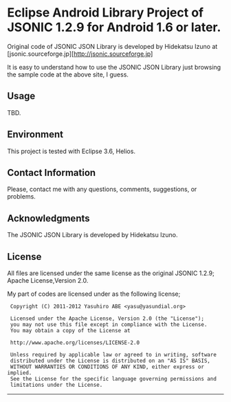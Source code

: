 # Eclipse Android Library Project of JSONIC 1.2.9 for Android 1.6 or later.

Original code of JSONIC JSON Library is developed by Hidekatsu Izuno at [jsonic.sourceforge.jp][http://jsonic.sourceforge.jp]

It is easy to understand how to use the JSONIC JSON Library just browsing the sample code at the above site, I guess.

## Usage
TBD.

## Environment
This project is tested with Eclipse 3.6, Helios.

## Contact Information
Please, contact me with any questions, comments, suggestions, or problems.

## Acknowledgments
The JSONIC JSON Library is developed by Hidekatsu Izuno.

## License
All files are licensed under the same license as the original JSONIC 1.2.9; Apache License,Version 2.0.

My part of codes are licensed under as the following license;

     Copyright (C) 2011-2012 Yasuhiro ABE <yasu@yasundial.org>
     
     Licensed under the Apache License, Version 2.0 (the "License");
     you may not use this file except in compliance with the License.
     You may obtain a copy of the License at

     http://www.apache.org/licenses/LICENSE-2.0

     Unless required by applicable law or agreed to in writing, software
     distributed under the License is distributed on an "AS IS" BASIS,
     WITHOUT WARRANTIES OR CONDITIONS OF ANY KIND, either express or implied.
     See the License for the specific language governing permissions and
     limitations under the License.

______
